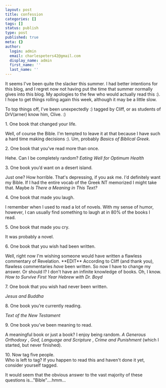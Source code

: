 ```yaml
---
layout: post
title: confession
categories: []
tags: []
status: publish
type: post
published: true
meta: {}
author:
  login: admin
  email: charlespeters42@gmail.com
  display_name: admin
  first_name: ''
  last_name: ''
---
```


It seems I've been quite the slacker this summer. I had better intentions for this blog, and I regret now not having put the time that summer normally gives into this blog. My apologies to the few who would actually read this :). I hope to get things rolling again this week, although it may be a little slow.

To top things off, I've been unexpectedly :) tagged by Cliff, or as students of DrV(arner) know him, Clive. :)

1\. One book that changed your life.

Well, of course the Bible. I'm tempted to leave it at that because I have such a hard time making decisions :). Um, probably _Basics of Biblical Greek_.

2\. One book that you’ve read more than once.

Hehe. Can I be completely random? _Eating Well for Optimum Health_

3\. One book you’d want on a desert island.

Just one? How horrible. That's depressing, if you ask me. I'd definitely want my Bible. If I had the entire vocab of the Greek NT memorized I might take that. Maybe _Is There a Meaning in This Text?_

4\. One book that made you laugh.

I remember when I used to read a lot of novels. With my sense of humor, however, I can usually find something to laugh at in 80% of the books I read.

5\. One book that made you cry.

It was probably a novel.

6\. One book that you wish had been written.

Well, right now I'm wishing someone would have written a flawless commentary of Revelation. \*\*EDIT\*\* According to Cliff (and thank you), flawless commentaries _have_ been written. So now I have to change my answer. Or should I? I don't have an infinite knowledge of books. Oh, I know. _How to Survive First Year Hebrew with Dr. Boyd_

7\. One book that you wish had never been written.

_Jesus and Buddha_

8\. One book you’re currently reading.

_Text of the New Testament_

9\. One book you’ve been meaning to read.

A meaningful book or just a book? I enjoy being random. _A Generous Orthodoxy_ , _God, Language and Scripture_ , _Crime and Punishment_ (which I started, but never finished).

10\. Now tag five people.  
Who is left to tag? If you happen to read this and haven't done it yet, consider yourself tagged.

It would seem that the obvious answer to the vast majority of these questions is..."Bible"....hmm...